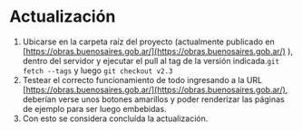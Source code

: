 # Actualización

1. Ubicarse en la carpeta raíz del proyecto (actualmente publicado en [https://obras.buenosaires.gob.ar/](https://obras.buenosaires.gob.ar/) ), dentro del servidor y ejecutar el pull al tag de la versión indicada.`git fetch --tags` y luego `git checkout v2.3`
2. Testear el correcto funcionamiento de todo ingresando a la URL [https://obras.buenosaires.gob.ar/](https://obras.buenosaires.gob.ar/), deberían verse unos botones amarillos y poder renderizar las páginas de ejemplo para ser luego embebidas.
3. Con esto se considera concluída la actualización.
